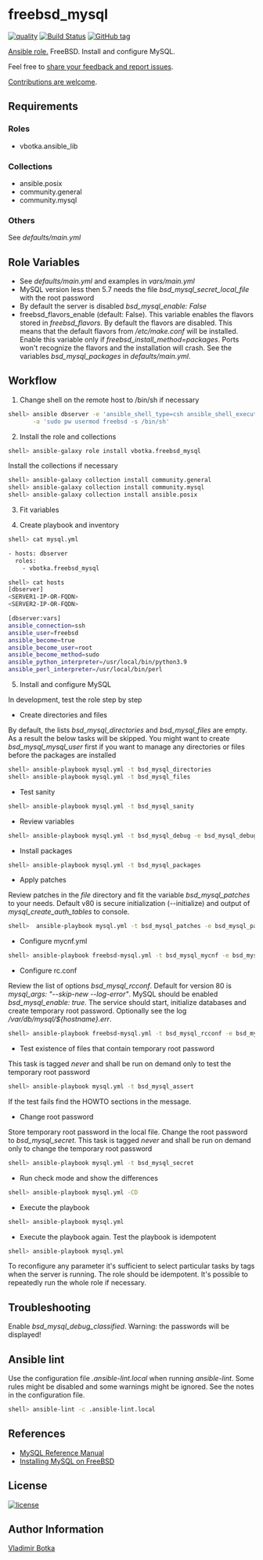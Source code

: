 # freebsd_mysql

[![quality](https://img.shields.io/ansible/quality/27910)](https://galaxy.ansible.com/vbotka/freebsd_mysql)
[![Build Status](https://app.travis-ci.com/vbotka/ansible-freebsd-mysql.svg?branch=master)](https://app.travis-ci.com/vbotka/ansible-freebsd-mysql)
[![GitHub tag](https://img.shields.io/github/v/tag/vbotka/ansible-freebsd-mysql)](https://github.com/vbotka/ansible-freebsd-mysql/tags)

[Ansible role.](https://galaxy.ansible.com/vbotka/freebsd_mysql/) FreeBSD. Install and configure MySQL.

Feel free to [share your feedback and report issues](https://github.com/vbotka/ansible-freebsd-mysql/issues).

[Contributions are welcome](https://github.com/firstcontributions/first-contributions).


## Requirements

### Roles

* vbotka.ansible_lib

### Collections

* ansible.posix
* community.general
* community.mysql

### Others

See *defaults/main.yml*


## Role Variables

* See *defaults/main.yml* and examples in *vars/main.yml*
* MySQL version less then 5.7 needs the file *bsd_mysql_secret_local_file* with the root password
* By default the server is disabled *bsd_mysql_enable: False*
* freebsd_flavors_enable (default: False). This variable enables the flavors stored in
  *freebsd_flavors*. By default the flavors are disabled. This means that the default flavors from
  */etc/make.conf* will be installed. Enable this variable only if
  *freebsd_install_method=packages*. Ports won't recognize the flavors and the installation will
  crash. See the variables *bsd_mysql_packages* in *defaults/main.yml*.


## Workflow

1) Change shell on the remote host to /bin/sh if necessary

```bash
shell> ansible dbserver -e 'ansible_shell_type=csh ansible_shell_executable=/bin/csh' \
       -a 'sudo pw usermod freebsd -s /bin/sh'
```

2) Install the role and collections

```bash
shell> ansible-galaxy role install vbotka.freebsd_mysql
```

Install the collections if necessary

```bash
shell> ansible-galaxy collection install community.general
shell> ansible-galaxy collection install community.mysql
shell> ansible-galaxy collection install ansible.posix
```


3) Fit variables


4) Create playbook and inventory

```bash
shell> cat mysql.yml

- hosts: dbserver
  roles:
    - vbotka.freebsd_mysql
```

```bash
shell> cat hosts
[dbserver]
<SERVER1-IP-OR-FQDN>
<SERVER2-IP-OR-FQDN>

[dbserver:vars]
ansible_connection=ssh
ansible_user=freebsd
ansible_become=true
ansible_become_user=root
ansible_become_method=sudo
ansible_python_interpreter=/usr/local/bin/python3.9
ansible_perl_interpreter=/usr/local/bin/perl
```

5) Install and configure MySQL

In development, test the role step by step

* Create directories and files

By default, the lists *bsd_mysql_directories* and *bsd_mysql_files*
are empty. As a result the below tasks will be skipped. You might want
to create *bsd_mysql_mysql_user* first if you want to manage any
directories or files before the packages are installed

```bash
shell> ansible-playbook mysql.yml -t bsd_mysql_directories
shell> ansible-playbook mysql.yml -t bsd_mysql_files
```

* Test sanity

```bash
shell> ansible-playbook mysql.yml -t bsd_mysql_sanity
```

* Review variables

```bash
shell> ansible-playbook mysql.yml -t bsd_mysql_debug -e bsd_mysql_debug=true
```

* Install packages

```bash
shell> ansible-playbook mysql.yml -t bsd_mysql_packages
```

* Apply patches

Review patches in the *file* directory and fit the variable *bsd_mysql_patches* to your
needs. Default v80 is secure initialization (--initialize) and output of *mysql_create_auth_tables*
to console.

```bash
shell>  ansible-playbook mysql.yml -t bsd_mysql_patches -e bsd_mysql_patch_backup=true
```

* Configure mycnf.yml

```bash
shell> ansible-playbook freebsd-mysql.yml -t bsd_mysql_mycnf -e bsd_mysql_conf_backup=true
```

* Configure rc.conf

Review the list of options *bsd_mysql_rcconf*. Default for version 80 is *mysql_args: "--skip-new
--log-error"*. MySQL should be enabled *bsd_mysql_enable: true*. The service should start,
initialize databases and create temporary root password. Optionally see the log
*/var/db/mysql/${hostname}.err*.

```bash
shell> ansible-playbook freebsd-mysql.yml -t bsd_mysql_rcconf -e bsd_mysql_conf_backup=true
```

* Test existence of files that contain temporary root password

This task is tagged *never* and shall be run on demand only to test the temporary root password

```bash
shell> ansible-playbook mysql.yml -t bsd_mysql_assert
```

If the test fails find the HOWTO sections in the message.

* Change root password

Store temporary root password in the local file. Change the root password to
*bsd_mysql_secret*. This task is tagged *never* and shall be run on demand only to change the
temporary root password

```bash
shell> ansible-playbook mysql.yml -t bsd_mysql_secret
```

* Run check mode and show the differences

```bash
shell> ansible-playbook mysql.yml -CD
```

* Execute the playbook

```bash
shell> ansible-playbook mysql.yml
```

* Execute the playbook again. Test the playbook is idempotent

```bash
shell> ansible-playbook mysql.yml
```

To reconfigure any parameter it's sufficient to select particular tasks by tags when the server is
running. The role should be idempotent. It's possible to repeatedly run the whole role if necessary.


## Troubleshooting

Enable *bsd_mysql_debug_classified*. Warning: the passwords will be displayed!


## Ansible lint

Use the configuration file *.ansible-lint.local* when running
*ansible-lint*. Some rules might be disabled and some warnings might
be ignored. See the notes in the configuration file.

```bash
shell> ansible-lint -c .ansible-lint.local
```


## References

* [MySQL Reference Manual](https://dev.mysql.com/doc/refman/8.0/en/)
* [Installing MySQL on FreeBSD](https://dev.mysql.com/doc/mysql-linuxunix-excerpt/8.3/en/freebsd-installation.html)


## License

[![license](https://img.shields.io/badge/license-BSD-red.svg)](https://www.freebsd.org/doc/en/articles/bsdl-gpl/article.html)


## Author Information

[Vladimir Botka](https://botka.info)
